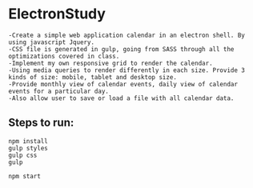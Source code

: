 # ElectronStudy
    -Create a simple web application calendar in an electron shell. By using javascript Jquery.
    -CSS file is generated in gulp, going from SASS through all the optimizations covered in class.
    -Implement my own responsive grid to render the calendar.
    -Using media queries to render differently in each size. Provide 3 kinds of size: mobile, tablet and desktop size.
    -Provide monthly view of calendar events, daily view of calendar events for a particular day.
    -Also allow user to save or load a file with all calendar data.


## Steps to run:
    npm install
    gulp styles
    gulp css
    gulp
    
    npm start

